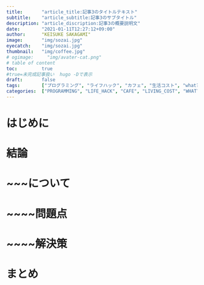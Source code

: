 ```yaml
---
title:       "article_title:記事3のタイトルテキスト"
subtitle:    "article_subtitle:記事3のサブタイトル"
description: "article_discription:記事3の概要説明文"
date:        "2021-01-11T12:27:12+09:00"
author:      "KEISUKE SAKAGAMI"
image:       "img/sozai.jpg"
eyecatch:    "img/sozai.jpg"
thumbnail:   "img/coffee.jpg"
# ogimage:     "img/avater-cat.png"
# table of content
toc:         true
#true=未完成記事扱い  hugo -Dで表示
draft:       false
tags:        ["プログラミング", "ライフハック", "カフェ", "生活コスト", "what?", "経済マネー", "健康", "思考感情メモ", "書評", "スピリチュアル", "夢日記", "エンジェルナンバー", "趣味", "サーフィン", "その他"]
categories:  ["PROGRAMMING", "LIFE_HACK", "CAFE", "LIVING_COST", "WHAT?", "ECONOMY", "HEALTH", "THOUGHTS_EMOTIONS_", "BOOK_REVIEW", "SPIRITUAL", "DREM_ANGEL_NUMBER", "HOBBY", "NON_GENRE"]
---
```

# はじめに
# 結論
# ~~~について
# ~~~~問題点
# ~~~~解決策
# まとめ